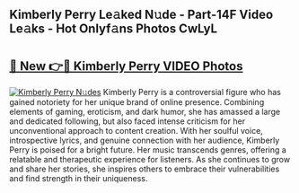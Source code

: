 ## Kimberly Perry Le𝚊ked N𝚞de - Part-14F Video Le𝚊ks - Hot Onlyf𝚊ns Photos CwLyL

# <h2><a href="http://ac26234.deff.icu/?id=Kimberly+Perry">🔗 New 👉🔴 Kimberly Perry VIDEO Photos</a></h2>

[![Kimberly Perry N𝚞des](https://i.imgur.com/rIISA9y.gif)](http://ac26234.deff.icu/?id=Kimberly+Perry)
Kimberly Perry is a controversial figure who has gained notoriety for her unique brand of online presence. Combining elements of gaming, eroticism, and dark humor, she has amassed a large and dedicated following, but also faced intense criticism for her unconventional approach to content creation. With her soulful voice, introspective lyrics, and genuine connection with her audience, Kimberly Perry is poised for a bright future. Her music transcends genres, offering a relatable and therapeutic experience for listeners. As she continues to grow and share her stories, she inspires others to embrace their vulnerabilities and find strength in their uniqueness.
